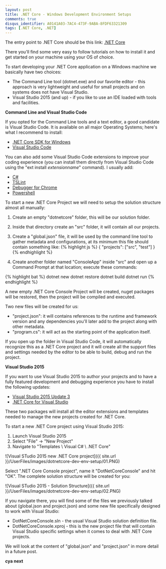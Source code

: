 ```yaml
---
layout: post
title: .NET Core - Windows Development Environment Setups
comments: true
disqus_identifier: A0141A03-7AC4-473F-9ABA-8FDF63321309
tags: [.NET Core, .NET]
---
```


The entry point to .NET Core should be this link:
[.NET Core](https://dotnet.github.io/)

There you'll find some very easy to follow tutorials on how to install it and get started on your machine using your OS of choice.

To start developing your .NET Core application on a Windows machine we basically have two choices:

- The Command Line tool (dotnet.exe) and our favorite editor - this approach is very lightweight and useful for small projects and on systems does not have Visual Studio.
- Visual Studio 2015 (and up) - if you like to use an IDE loaded with tools and facilities.

__Command Line and Visual Studio Code__

If you opted for the Command Line tools and a text editor, a good candidate is Visual Studio Code. It is available on all major Operating Systems; here's what I recommend to install:

- [.NET Core SDK for Windows](https://go.microsoft.com/fwlink/?LinkID=809122)
- [Visual Studio Code](https://code.visualstudio.com/)

You can also add some Visual Studio Code extensions to improve your coding experience (you can install them directly from Visual Studio Code using the "ext install _extensionname_" command). I usually add:

- [C#](https://marketplace.visualstudio.com/items?itemName=ms-vscode.csharp)
- [TSLint](https://marketplace.visualstudio.com/items?itemName=eg2.tslint)
- [Debugger for Chrome](https://marketplace.visualstudio.com/items?itemName=msjsdiag.debugger-for-chrome)
- [Powershell](https://marketplace.visualstudio.com/items?itemName=ms-vscode.PowerShell) 

To start a new .NET Core Project we will need to setup the solution structure almost all manually:

1. Create an empty "dotnetcore" folder, this will be our solution folder.
2. Inside that directory create an "src" folder, it will contain all our projects.
3. Create a "global.json" file, it will be used by the command line tool to gather metadata and configurations, at its minimum this file should contain something like:
{% highlight js %}
{ 
    "projects": ["src", "test"]
}
{% endhighlight %}

4. Create another folder named "ConsoleApp" inside "src" and open up a Command Prompt at that location; execute these commands:

{% highlight bat %}
dotnet new
dotnet restore
dotnet build
dotnet run
{% endhighlight %}

A new empty .NET Core Console Project will be created, nuget packages will be restored, then the project will be compiled and executed. 

Two new files will be created for us:

- "project.json": it will contains references to the runtime and framework version and any dependencies you'll later add to the project along with other metadata.
- "program.cs": it will act as the starting point of the application itself.

If you open up the folder in Visual Studio Code, it will automatically recognize this as a .NET Core project and it will create all the support files and settings needed by the editor to be able to build, debug and run the project. 

__Visual Studio 2015__

If you want to use Visual Studio 2015 to author your projects and to have a fully featured development and debugging experience you have to install the following updates:

- [Visual Studio 2015 Update 3](https://www.visualstudio.com/news/releasenotes/vs2015-update3-vs)
- [.NET Core for Visual Studio](https://go.microsoft.com/fwlink/?LinkId=817245)

These two packages will install all the editor extensions and templates needed to manage the new projects created for .NET Core.

To start a new .NET Core project using Visual Studio 2015:

1. Launch Visual Studio 2015
2. Select "File" -> "New Project"
3. Navigate to "Templates \ Visual C# \ .NET Core"

![Visual STudio 2015 new .NET Core project]({{ site.url }}/UserFiles/images/dotnetcore-dev-env-setup/01.PNG)

Select ".NET Core Console project", name it "DotNetCoreConsole" and hit "OK".
The complete solution structure will be created for you:

![Visual STudio 2015 - Solution Structure]({{ site.url }}/UserFiles/images/dotnetcore-dev-env-setup/02.PNG)

If you navigate there, you will find some of the files we previously talked about (global.json and project.json) and some new file specifically designed to work with Visual Studio:

- DotNetCoreConsole.sln - the usual Visual Studio solution definition file.
- DotNetCoreConsole.xproj - this is the new project file that will contain Visual Studio specific settings when it comes to deal with .NET Core projects.

We will look at the content of "global.json" and "project.json" in more detail in a future post.

__cya next__
